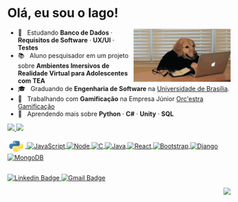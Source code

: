 # Olá, eu sou o Iago!

<div>
  <img align="right" height="120rem" src="giphy.gif">
</div>
  
- 🤔 &nbsp; Estudando **Banco de Dados** · **Requisitos de Software** · **UX/UI** · **Testes**
- 📚 &nbsp; Aluno pesquisador em um projeto sobre **Ambientes Imersivos de Realidade Virtual para Adolescentes com TEA**
- 🎓 &nbsp; Graduando de **Engenharia de Software** na <a href="https://fga.unb.br/">Universidade de Brasília</a>.
- 💼 &nbsp; Trabalhando com **Gamificação** na Empresa Júnior <a href="https://orcestra.com.br/">Orc'estra Gamificação</a>
- 🌱 &nbsp; Aprendendo mais sobre **Python** · **C#** · **Unity** · **SQL**

<!--<h3> :rocket: &nbsp;Minhas Skills </h3>

**Aplicações e Dados**

![Java](https://img.shields.io/badge/Java-ED8B00?style=for-the-badge&logo=java&logoColor=white)
![Python](https://img.shields.io/badge/Python-14354C?style=for-the-badge&logo=python&logoColor=white)
![JavaScript](https://img.shields.io/badge/JavaScript-F7DF1E?style=for-the-badge&logo=javascript&logoColor=black)
![HTML5](https://img.shields.io/badge/html5-%23E34F26.svg?style=for-the-badge&logo=html5&logoColor=white)
![CSS3](https://img.shields.io/badge/css3-%231572B6.svg?style=for-the-badge&logo=css3&logoColor=white)
![Markdown](https://img.shields.io/badge/Markdown-000000?style=for-the-badge&logo=markdown&logoColor=white)
![C](https://img.shields.io/badge/C-00599C?style=for-the-badge&logo=c&logoColor=white)
![C#](https://img.shields.io/badge/C%23-239120?style=for-the-badge&logo=c-sharp&logoColor=white)
![SQLite](https://img.shields.io/badge/SQLite-07405E?style=for-the-badge&logo=sqlite&logoColor=white)
![MongoDB](https://img.shields.io/badge/MongoDB-%234ea94b.svg?style=for-the-badge&logo=mongodb&logoColor=white)

**Frameworks, plataformas e bibliotecas**

![Bootstrap](https://img.shields.io/badge/Bootstrap-563D7C?style=for-the-badge&logo=bootstrap&logoColor=white)
![Django](https://img.shields.io/badge/django-%23092E20.svg?style=for-the-badge&logo=django&logoColor=white)
![React](https://img.shields.io/badge/React-20232A?style=for-the-badge&logo=react&logoColor=61DAFB)
![React Native](https://img.shields.io/badge/React_Native-20232A?style=for-the-badge&logo=react&logoColor=61DAFB)
![Unity](https://img.shields.io/badge/Unity-100000?style=for-the-badge&logo=unity&logoColor=white)
![NodeJS](https://img.shields.io/badge/node.js-6DA55F?style=for-the-badge&logo=node.js&logoColor=white)

**Machine Learning/Deep Learning**

![Pandas](https://img.shields.io/badge/pandas-%23150458.svg?style=for-the-badge&logo=pandas&logoColor=white)
![scikit-learn](https://img.shields.io/badge/scikit--learn-%23F7931E.svg?style=for-the-badge&logo=scikit-learn&logoColor=white)
![SciPy](https://img.shields.io/badge/SciPy-%230C55A5.svg?style=for-the-badge&logo=scipy&logoColor=%white)
![NumPy](https://img.shields.io/badge/numpy-%23013243.svg?style=for-the-badge&logo=numpy&logoColor=white)
![Matplotlib](https://img.shields.io/badge/Matplotlib-%23ffffff.svg?style=for-the-badge&logo=Matplotlib&logoColor=black)

<h3> :shipit: &nbsp;Meus status </h3> -->

<div style="display: inline_block">
  <a href="https://github.com/iagoscm">
  <img height="180em" src="https://github-readme-stats.vercel.app/api?username=iagoscm&show_icons=true&theme=tokyonight&include_all_commits=true&count_private=true"></img>
  <img height="180em" src="https://github-readme-stats.vercel.app/api/top-langs/?username=iagoscm&layout=compact&langs_count=7&theme=tokyonight"></img>
</div>

<div style="display: inline_block"><br>
  <img align="center" alt="Python" height="30" width="40" src="https://raw.githubusercontent.com/devicons/devicon/master/icons/python/python-original.svg">
  <img align="center" alt="JavaScript" height="30" width="40" src="https://cdn.jsdelivr.net/gh/devicons/devicon/icons/javascript/javascript-original.svg" />
  <img align="center" alt="Node" height="30" width="40" src="https://cdn.jsdelivr.net/gh/devicons/devicon/icons/nodejs/nodejs-original-wordmark.svg" />
  <img align="center" alt="C" height="30" width="40" src="https://cdn.jsdelivr.net/gh/devicons/devicon/icons/c/c-original.svg" />
  <img align="center" alt="Java" height="30" width="40" src="https://cdn.jsdelivr.net/gh/devicons/devicon/icons/java/java-original.svg" />
  <img align="center" alt="React" height="30" width="40" src="https://cdn.jsdelivr.net/gh/devicons/devicon/icons/react/react-original.svg" />
  <img align="center" alt="Bootstrap" height="30" width="40" src="https://cdn.jsdelivr.net/gh/devicons/devicon/icons/bootstrap/bootstrap-original.svg" />
  <img align="center" alt="Django" height="30" width="40" src="https://cdn.jsdelivr.net/gh/devicons/devicon/icons/django/django-plain.svg" />
  <!--<img align="center" alt="SQLite" height="30" width="40" src="https://cdn.jsdelivr.net/gh/devicons/devicon/icons/sqlite/sqlite-original.svg" />
  <img align="center" alt="PostgresSQL" height="30" width="40" src="https://cdn.jsdelivr.net/gh/devicons/devicon/icons/postgresql/postgresql-original.svg" />-->
  <img align="center" alt="MongoDB" height="30" width="40" src="https://cdn.jsdelivr.net/gh/devicons/devicon/icons/mongodb/mongodb-original.svg" />
</div>

##

![Linkedin Badge](https://img.shields.io/badge/-Iago_Campelo-blue?style=flat-square&logo=Linkedin&logoColor=white&link=https://www.linkedin.com/in/iagow/)
[![Gmail Badge](https://img.shields.io/badge/-Gmail-c14438?style=flat-square&logo=Gmail&logoColor=white&link=mailto:iagomatosousa@gmail.com)](mailto:iagomatosousa@gmail.com)

<div>
  <img align="right" src="https://komarev.com/ghpvc/?username=iagoscm&label=Profile%20views&color=0e75b6&style=flat"/>  
</div>

<!--![](https://komarev.com/ghpvc/?username=iagoscm&label=Profile%20views&color=0e75b6&style=flat)-->
